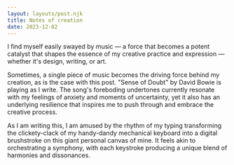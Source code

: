 ```yaml
---
layout: layouts/post.njk
title: Notes of creation
date: 2023-12-02
---
```

I find myself easily swayed by music — a force that becomes a potent catalyst that shapes the essence of my creative practice and expression — whether it's design, writing, or art.

Sometimes, a single piece of music becomes the driving force behind my creation, as is the case with this post. "Sense of Doubt" by David Bowie is playing as I write. The song's foreboding undertones currently resonate with my feelings of anxiety and moments of uncertainty, yet it also has an underlying resilience that inspires me to push through and embrace the creative process.

As I am writing this, I am amused by the rhythm of my typing transforming the clickety-clack of my handy-dandy mechanical keyboard into a digital brushstroke on this giant personal canvas of mine. It feels akin to orchestrating a symphony, with each keystroke producing a unique blend of harmonies and dissonances.